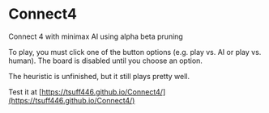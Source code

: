 # Connect4
Connect 4 with minimax AI using alpha beta pruning

To play, you must click one of the button options (e.g. play vs. AI or play vs. human). The board is disabled until you choose an option.

The heuristic is unfinished, but it still plays pretty well.

Test it at [https://tsuff446.github.io/Connect4/](https://tsuff446.github.io/Connect4/)
